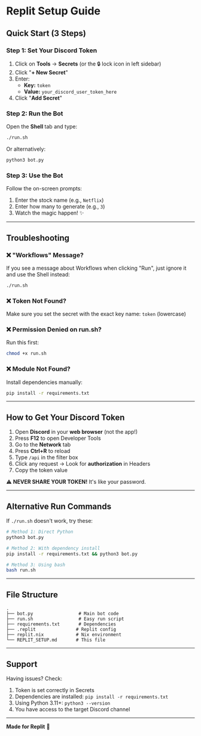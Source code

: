 # Replit Setup Guide

## Quick Start (3 Steps)

### Step 1: Set Your Discord Token
1. Click on **Tools** → **Secrets** (or the 🔒 lock icon in left sidebar)
2. Click "**+ New Secret**"
3. Enter:
   - **Key:** `token`
   - **Value:** `your_discord_user_token_here`
4. Click "**Add Secret**"

### Step 2: Run the Bot
Open the **Shell** tab and type:
```bash
./run.sh
```

Or alternatively:
```bash
python3 bot.py
```

### Step 3: Use the Bot
Follow the on-screen prompts:
1. Enter the stock name (e.g., `Netflix`)
2. Enter how many to generate (e.g., `3`)
3. Watch the magic happen! ✨

---

## Troubleshooting

### ❌ "Workflows" Message?
If you see a message about Workflows when clicking "Run", just ignore it and use the Shell instead:
```bash
./run.sh
```

### ❌ Token Not Found?
Make sure you set the secret with the exact key name: `token` (lowercase)

### ❌ Permission Denied on run.sh?
Run this first:
```bash
chmod +x run.sh
```

### ❌ Module Not Found?
Install dependencies manually:
```bash
pip install -r requirements.txt
```

---

## How to Get Your Discord Token

1. Open **Discord** in your **web browser** (not the app!)
2. Press **F12** to open Developer Tools
3. Go to the **Network** tab
4. Press **Ctrl+R** to reload
5. Type `/api` in the filter box
6. Click any request → Look for **authorization** in Headers
7. Copy the token value

⚠️ **NEVER SHARE YOUR TOKEN!** It's like your password.

---

## Alternative Run Commands

If `./run.sh` doesn't work, try these:

```bash
# Method 1: Direct Python
python3 bot.py

# Method 2: With dependency install
pip install -r requirements.txt && python3 bot.py

# Method 3: Using bash
bash run.sh
```

---

## File Structure

```
.
├── bot.py                 # Main bot code
├── run.sh                 # Easy run script
├── requirements.txt       # Dependencies
├── .replit               # Replit config
├── replit.nix            # Nix environment
└── REPLIT_SETUP.md       # This file
```

---

## Support

Having issues? Check:
1. Token is set correctly in Secrets
2. Dependencies are installed: `pip install -r requirements.txt`
3. Using Python 3.11+: `python3 --version`
4. You have access to the target Discord channel

---

**Made for Replit** 🚀
